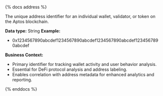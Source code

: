 {% docs address %}

The unique address identifier for an individual wallet, validator, or token on the Aptos blockchain.

**Data type:** String
**Example:**
- 0x1234567890abcdef1234567890abcdef1234567890abcdef1234567890abcdef

**Business Context:**
- Primary identifier for tracking wallet activity and user behavior analysis.
- Essential for DeFi protocol analysis and address labeling.
- Enables correlation with address metadata for enhanced analytics and reporting.

{% enddocs %}